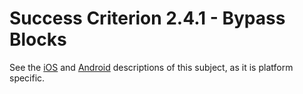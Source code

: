 # Success Criterion 2.4.1 - Bypass Blocks

See the [iOS](../../iOS/en/2.4.1.md) and [Android](../../Android/en/2.4.1.md) descriptions of this subject, as it is platform specific.